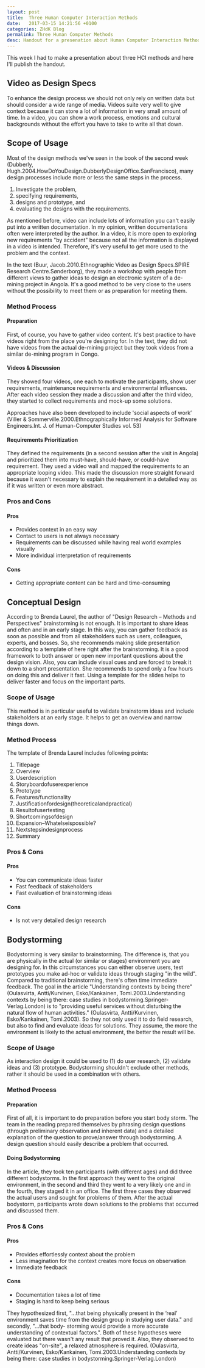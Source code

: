 ```yaml
---
layout: post
title:  Three Human Computer Interaction Methods
date:   2017-03-15 14:21:56 +0100
categories: ZHdK Blog
permalink: Three Human Computer Methods
desc: Handout for a presenation about Human Computer Interaction Methods
---
```



This week I had to make a presentation about three HCI methods and here I'll publish the handout.



## Video as Design Specs
To enhance the design process we should not only rely on written data but should consider a wide range of media. Videos suite very well to give context because it can store a lot of information in very small amount of time. In a video, you can show a work process, emotions and cultural backgrounds without the effort you have to take to write all that down.

## Scope of Usage
Most of the design methods we've seen in the book of the second week (Dubberly, Hugh.2004.HowDoYouDesign.DubberlyDesignOffice.SanFrancisco), many design processes include more or less the same steps in the process.
 
1. Investigate the problem, 
1. specifying requirements, 
1. designs and prototype, and 
1. evaluating the designs with the requirements. 

As mentioned before, video can include lots of information you can't easily put into a written documentation. In my opinion, written documentations often were interpreted by the author. In a video, it is more open to exploring new requirements "by accident" because not all the information is displayed in a video is intended. Therefore, it's very useful to get more used to the problem and the context.

In the text (Buur, Jacob.2010.Ethnographic Video as Design Specs.SPIRE Research Centre.Sønderborg), they made a workshop with people from different views to gather ideas to design an electronic system of a de-mining project in Angola. It's a good method to be very close to the users without the possibility to meet them or as preparation for meeting them.
### Method Process
#### Preparation
First, of course, you have to gather video content. It's best practice to have videos right from the place you're designing for. In the text, they did not have videos from the actual de-mining project but they took videos from a similar de-mining program in Congo.

#### Videos & Discussion
They showed four videos, one each to motivate the participants, show user requirements, maintenance requirements and environmental influences. After each video session they made a discussion and after the third video, they started to collect requirements and mock-up some solutions.

Approaches have also been developed to include 'social aspects of work’ (Viller & Sommerville.2000.Ethnographically Informed Analysis for Software Engineers.Int. J. of Human-Computer Studies vol. 53)

#### Requirements Prioritization
They defined the requirements (in a second session after the visit in Angola) and prioritized them into must-have, should-have, or could-have requirement. They used a video wall and mapped the requirements to an appropriate looping video. This made the discussion more straight forward because it wasn't necessary to explain the requirement in a detailed way as if it was written or even more abstract.

### Pros and Cons
#### Pros
- Provides context in an easy way
- Contact to users is not always necessary
- Requirements can be discussed while having real world examples visually
- More individual interpretation of requirements

#### Cons
- Getting appropriate content can be hard and time-consuming

## Conceptual Design
According to Brenda Laurel, the author of "Design Research – Methods and Perspectives" brainstorming is not enough. It is important to share ideas and often and in an early stage. In this way, you can gather feedback as soon as possible and from all stakeholders such as users, colleagues, experts, and bosses. So, she recommends making slide presentation according to a template of here right after the brainstorming. It is a good framework to both answer or open new important questions about the design vision. Also, you can include visual cues and are forced to break it down to a short presentation. She recommends to spend only a few hours on doing this and deliver it fast. Using a template for the slides helps to deliver faster and focus on the important parts.

### Scope of Usage
This method is in particular useful to validate brainstorm ideas and include stakeholders at an early stage. It helps to get an overview and narrow things down.

### Method Process
The template of Brenda Laurel includes following points:

1. Titlepage
2. Overview
3. Userdescription
4. Storyboardofuserexperience
5. Prototype
6. Features/functionality
7. Justificationfordesign(theoreticalandpractical)
8. Resultofusertesting
9. Shortcomingsofdesign
10. Expansion–Whatelseispossible? 
11. Nextstepsindesignprocess
12. Summary
### Pros & Cons
#### Pros
- You can communicate ideas faster
- Fast feedback of stakeholders
- Fast evaluation of brainstorming ideas
#### Cons
- Is not very detailed design research
## Bodystorming
Bodystorming is very similar to brainstorming. The difference is, that you are physically in the actual (or similar or stages) environment you are designing for. In this circumstances you can either observe users, test prototypes you make ad-hoc or validate ideas through staging "in the wild". Compared to traditional brainstorming, there's often time immediate feedback. The goal in the article "Understanding contexts by being there" (Oulasvirta, Antti/Kurvinen, Esko/Kankainen, Tomi.2003.Understanding contexts by being there: case studies in bodystorming.Springer-Verlag.London) is to "providing useful services without disturbing the natural flow of human activities." (Oulasvirta, Antti/Kurvinen, Esko/Kankainen, Tomi.2003). So they not only used it to do field research, but also to find and evaluate ideas for solutions. They assume, the more the environment is likely to the actual environment, the better the result will be.

### Scope of Usage
As interaction design it could be used to 
(1) do user research, 
(2) validate ideas and 
(3) prototype. 
Bodystorming shouldn't exclude other methods, rather it should be used in a combination with others.
### Method Process
#### Preparation
First of all, it is important to do preparation before you start body storm. The team in the reading prepared themselves by phrasing design questions (through preliminary observation and inherent data) and a detailed explanation of the question to prove/answer through bodystorming. A design question should easily describe a problem that occurred.
#### Doing Bodystorming
In the article, they took ten participants (with different ages) and did three different bodystorms. In the first approach they went to the original environment, in the second and third they went to a very likely one and in the fourth, they staged it in an office. The first three cases they observed the actual users and sought for problems of them.
After the actual bodystorm, participants wrote down solutions to the problems that occurred and discussed them.
### Pros & Cons
#### Pros
- Provides effortlessly context about the problem
- Less imagination for the context creates more focus on observation
- Immediate feedback
#### Cons
- Documentation takes a lot of time
- Staging is hard to keep being serious

They hypothesized first, "...that being physically present in the ‘real’ environment saves time from the design group in studying user data." and secondly, "...that body- storming would provide a more accurate understanding of contextual factors.". Both of these hypotheses were evaluated but there wasn't any result that proved it. Also, they observed to create ideas "on-site", a relaxed atmosphere is required. (Oulasvirta, Antti/Kurvinen, Esko/Kankainen, Tomi.2003.Understanding contexts by being there: case studies in bodystorming.Springer-Verlag.London)